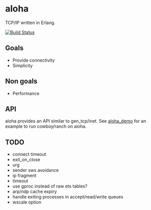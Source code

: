 aloha
=====

TCP/IP written in Erlang.

[![Build Status](https://travis-ci.org/yamt/aloha.png?branch=master)](https://travis-ci.org/yamt/aloha)

Goals
-----

- Provide connectivity
- Simplicity

Non goals
---------

- Performance

API
---

aloha provides an API similar to gen_tcp/inet.
See [aloha_demo](https://github.com/yamt/aloha_demo) for an example
to run cowboy/ranch on aloha.

TODO
----

- connect timeout
- exit_on_close
- urg
- sender sws avoidance
- ip fragment
- timeout
- use gproc instead of raw ets tables?
- arp/ndp cache expiry
- handle exiting processes in accept/read/write queues
- wscale option
